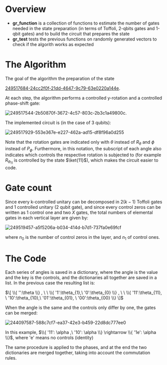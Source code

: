 # Overview
- **gr_function** is a collection of functions to estimate the number of gates needed in the state preparation (in terms of Toffoli, 2-qbits gates and 1-qbit gates) and to build the circuit that prepares the state
- **gr_test** tests the previous functions on randomly generated vectors to check if the algorith works as expected


# The Algorithm
The goal of the algorithm the preparation of the state 

[249517684-24cc2f0f-21dd-4647-9c79-63e0220a144e](https://github.com/Damuna/qubrabench/assets/80634171/732f7e13-aa8e-4dce-8e44-e0bdc949955e).


At each step, the algorithm performs a controlled y-rotation and a controlled phase-shift gate:

![249517544-2b50870f-3672-4c57-803c-2b3c1a49800c](https://github.com/Damuna/qubrabench/assets/80634171/fa88c0ba-63f6-4d2f-bf95-f155888c85bc).


The implemented circuit is (in the case of 3 qubits):

![249517929-553e367e-e227-462a-ad15-df8f96a0d255](https://github.com/Damuna/qubrabench/assets/80634171/70cf9a3f-93bd-4155-96d9-1f2deaa5ed4a)


Note that the rotation gates are indicated only with $\theta$ instead of $R_\theta$ and $\phi$ instead of $P_\phi$. Furthermore, in this notation, the subscript of each angle also indicates which controls the respective rotation is subjected to (for example $R_{\theta_{11}}$ is controlled by the state $\ket{11}$), which makes the circuit easier to code.
# Gate count
Since every k-controlled unitary can be decomposed in $2(k-1)$ Toffoli gates and $1$ controlled unitary (2 qubit gate), and since every control zeros can be written as $1$ control one and two $X$ gates, the total numbers of elemental gates in each vertical layer are given by:

![249519457-a5f5206a-b034-414d-b7d1-737fa0e69fcf](https://github.com/Damuna/qubrabench/assets/80634171/96626e09-6804-44f0-8707-3a836cda54dc)


where $n_0$ is the number of control zeros in the layer, and $n_1$ of control ones.


# The Code
Each series of angles is saved in a dictionary, where the angle is the value and the key is the controls, and the dictionaries all together are saved in a list. 
In the previous case the resulting list is:

$\[ \\{ '':\theta \\} , \  \ \\{ '1':\theta_{1},\ '0':\theta_{0} \\} , \ \ \\{ '11':\theta_{11}, \ '10':\theta_{10},\ '01':\theta_{01}, \ '00':\theta_{00} \\} \]$

When the angle is the same and the controls only differ by one, the gates can be merged:

![244097587-588c7cf7-ea37-42e3-b459-22d8dc777ee0](https://github.com/Damuna/qubrabench/assets/80634171/9e129504-a5cc-465e-a57f-59090b84661d)


In this example, $\\{ '11': \alpha ,\ '10': \alpha \\} \rightarrow \\{ '1e': \alpha \\}$, where 'e' means no controls (identity)

The same procedure is applied to the phases, and at the end the two dictionaries are merged together, taking into account the commutation rules.

